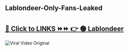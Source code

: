 
 ## Lablondeer-Only-Fans-Leaked

# <h2><a href="https://clipsfans.com/Lablondeer&ref=git">🔗 Click to LINKS ⏩⏩ 👉 🟢 Lablondeer </a></h2>

<a href="https://clipsfans.com/Lablondeer&ref=git" rel="nofollow" data-target="animated-image.originalLink"><img src="https://i.ibb.co.com/xMMVF88/686577567.gif" alt="Viral Video Original" style="max-width: 100%; display: inline-block;" data-target="animated-image.originalImage"></a>
